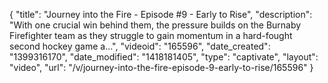 {
    "title": "Journey into the Fire - Episode #9 - Early to Rise",
    "description": "With one crucial win behind them, the pressure builds on the Burnaby Firefighter team as they struggle to gain momentum in a hard-fought second hockey game a...",
    "videoid": "165596",
    "date_created": "1399316170",
    "date_modified": "1418181405",
    "type": "captivate",
    "layout": "video",
    "url": "\/v\/journey-into-the-fire-episode-9-early-to-rise\/165596"
}